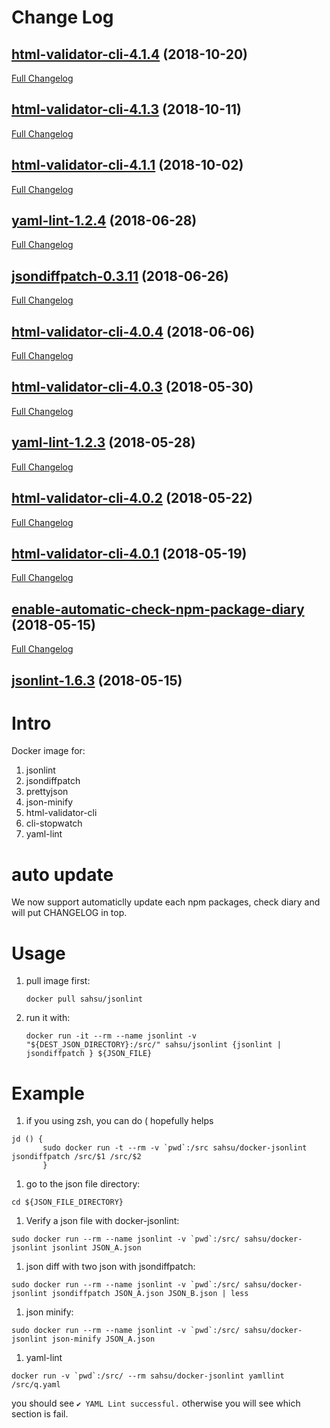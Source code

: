 # Change Log

## [html-validator-cli-4.1.4](https://github.com/sahsu/docker-jsonlint/tree/html-validator-cli-4.1.4) (2018-10-20)
[Full Changelog](https://github.com/sahsu/docker-jsonlint/compare/html-validator-cli-4.1.3...html-validator-cli-4.1.4)

## [html-validator-cli-4.1.3](https://github.com/sahsu/docker-jsonlint/tree/html-validator-cli-4.1.3) (2018-10-11)
[Full Changelog](https://github.com/sahsu/docker-jsonlint/compare/html-validator-cli-4.1.1...html-validator-cli-4.1.3)

## [html-validator-cli-4.1.1](https://github.com/sahsu/docker-jsonlint/tree/html-validator-cli-4.1.1) (2018-10-02)
[Full Changelog](https://github.com/sahsu/docker-jsonlint/compare/yaml-lint-1.2.4...html-validator-cli-4.1.1)

## [yaml-lint-1.2.4](https://github.com/sahsu/docker-jsonlint/tree/yaml-lint-1.2.4) (2018-06-28)
[Full Changelog](https://github.com/sahsu/docker-jsonlint/compare/jsondiffpatch-0.3.11...yaml-lint-1.2.4)

## [jsondiffpatch-0.3.11](https://github.com/sahsu/docker-jsonlint/tree/jsondiffpatch-0.3.11) (2018-06-26)
[Full Changelog](https://github.com/sahsu/docker-jsonlint/compare/html-validator-cli-4.0.4...jsondiffpatch-0.3.11)

## [html-validator-cli-4.0.4](https://github.com/sahsu/docker-jsonlint/tree/html-validator-cli-4.0.4) (2018-06-06)
[Full Changelog](https://github.com/sahsu/docker-jsonlint/compare/html-validator-cli-4.0.3...html-validator-cli-4.0.4)

## [html-validator-cli-4.0.3](https://github.com/sahsu/docker-jsonlint/tree/html-validator-cli-4.0.3) (2018-05-30)
[Full Changelog](https://github.com/sahsu/docker-jsonlint/compare/yaml-lint-1.2.3...html-validator-cli-4.0.3)

## [yaml-lint-1.2.3](https://github.com/sahsu/docker-jsonlint/tree/yaml-lint-1.2.3) (2018-05-28)
[Full Changelog](https://github.com/sahsu/docker-jsonlint/compare/html-validator-cli-4.0.2...yaml-lint-1.2.3)

## [html-validator-cli-4.0.2](https://github.com/sahsu/docker-jsonlint/tree/html-validator-cli-4.0.2) (2018-05-22)
[Full Changelog](https://github.com/sahsu/docker-jsonlint/compare/html-validator-cli-4.0.1...html-validator-cli-4.0.2)

## [html-validator-cli-4.0.1](https://github.com/sahsu/docker-jsonlint/tree/html-validator-cli-4.0.1) (2018-05-19)
[Full Changelog](https://github.com/sahsu/docker-jsonlint/compare/enable-automatic-check-npm-package-diary...html-validator-cli-4.0.1)

## [enable-automatic-check-npm-package-diary](https://github.com/sahsu/docker-jsonlint/tree/enable-automatic-check-npm-package-diary) (2018-05-15)
[Full Changelog](https://github.com/sahsu/docker-jsonlint/compare/jsonlint-1.6.3...enable-automatic-check-npm-package-diary)

## [jsonlint-1.6.3](https://github.com/sahsu/docker-jsonlint/tree/jsonlint-1.6.3) (2018-05-15)


# Intro
 Docker image for:
 1. jsonlint
 1. jsondiffpatch
 1. prettyjson
 1. json-minify
 1. html-validator-cli
 1. cli-stopwatch
 1. yaml-lint

# auto update
 We now support automaticlly update each npm packages, check diary and will put CHANGELOG in top. 

# Usage
1. pull image first:
   ```
   docker pull sahsu/jsonlint
   ```
1. run it with:
   ```
   docker run -it --rm --name jsonlint -v "${DEST_JSON_DIRECTORY}:/src/" sahsu/jsonlint {jsonlint | jsondiffpatch } ${JSON_FILE}
   ```

# Example
1. if you using zsh, you can do ( hopefully helps
```
jd () {
       sudo docker run -t --rm -v `pwd`:/src sahsu/docker-jsonlint jsondiffpatch /src/$1 /src/$2
       }
```

1. go to the json file directory:
```
cd ${JSON_FILE_DIRECTORY}
```
1. Verify a json file with docker-jsonlint:
```
sudo docker run --rm --name jsonlint -v `pwd`:/src/ sahsu/docker-jsonlint jsonlint JSON_A.json
```
1. json diff with two json with jsondiffpatch:
```
sudo docker run --rm --name jsonlint -v `pwd`:/src/ sahsu/docker-jsonlint jsondiffpatch JSON_A.json JSON_B.json | less
```

1. json minify:
```
sudo docker run --rm --name jsonlint -v `pwd`:/src/ sahsu/docker-jsonlint json-minify JSON_A.json
```

1. yaml-lint
```
docker run -v `pwd`:/src/ --rm sahsu/docker-jsonlint yamllint /src/q.yaml
```
you should see `✔ YAML Lint successful.` otherwise you will see which section is fail.

